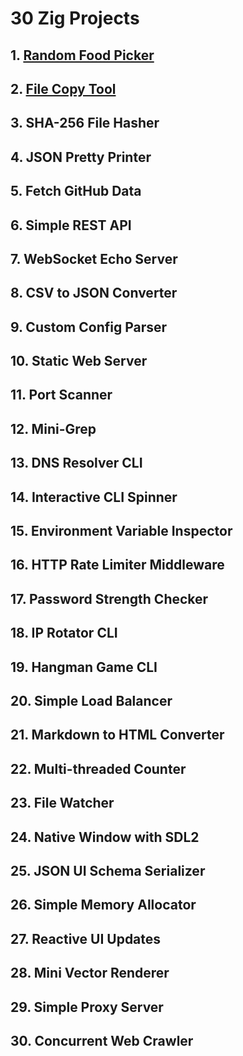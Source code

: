 # 30 Zig Projects

## 1. [Random Food Picker](01-random-food-picker/)

## 2. [File Copy Tool](02-file-copy-tool/)

## 3. SHA-256 File Hasher

## 4. JSON Pretty Printer

## 5. Fetch GitHub Data

## 6. Simple REST API

## 7. WebSocket Echo Server

## 8. CSV to JSON Converter

## 9. Custom Config Parser

## 10. Static Web Server

## 11. Port Scanner

## 12. Mini-Grep

## 13. DNS Resolver CLI

## 14. Interactive CLI Spinner

## 15. Environment Variable Inspector

## 16. HTTP Rate Limiter Middleware

## 17. Password Strength Checker

## 18. IP Rotator CLI

## 19. Hangman Game CLI

## 20. Simple Load Balancer

## 21. Markdown to HTML Converter

## 22. Multi-threaded Counter

## 23. File Watcher

## 24. Native Window with SDL2

## 25. JSON UI Schema Serializer

## 26. Simple Memory Allocator

## 27. Reactive UI Updates

## 28. Mini Vector Renderer

## 29. Simple Proxy Server

## 30. Concurrent Web Crawler
